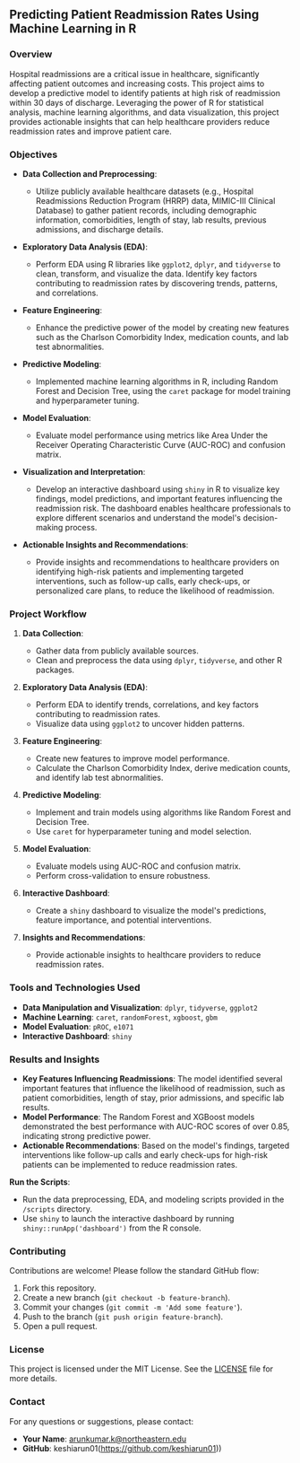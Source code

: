 ## **Predicting Patient Readmission Rates Using Machine Learning in R**

### **Overview**

Hospital readmissions are a critical issue in healthcare, significantly affecting patient outcomes and increasing costs. This project aims to develop a predictive model to identify patients at high risk of readmission within 30 days of discharge. Leveraging the power of R for statistical analysis, machine learning algorithms, and data visualization, this project provides actionable insights that can help healthcare providers reduce readmission rates and improve patient care.

### **Objectives**

- **Data Collection and Preprocessing**: 
  - Utilize publicly available healthcare datasets (e.g., Hospital Readmissions Reduction Program (HRRP) data, MIMIC-III Clinical Database) to gather patient records, including demographic information, comorbidities, length of stay, lab results, previous admissions, and discharge details.
  
- **Exploratory Data Analysis (EDA)**:
  - Perform EDA using R libraries like `ggplot2`, `dplyr`, and `tidyverse` to clean, transform, and visualize the data. Identify key factors contributing to readmission rates by discovering trends, patterns, and correlations.

- **Feature Engineering**:
  - Enhance the predictive power of the model by creating new features such as the Charlson Comorbidity Index, medication counts, and lab test abnormalities.

- **Predictive Modeling**:
  - Implemented machine learning algorithms in R, including Random Forest and Decision Tree, using the `caret` package for model training and hyperparameter tuning.

- **Model Evaluation**:
  - Evaluate model performance using metrics like Area Under the Receiver Operating Characteristic Curve (AUC-ROC) and confusion matrix.

- **Visualization and Interpretation**:
  - Develop an interactive dashboard using `shiny` in R to visualize key findings, model predictions, and important features influencing the readmission risk. The dashboard enables healthcare professionals to explore different scenarios and understand the model's decision-making process.

- **Actionable Insights and Recommendations**:
  - Provide insights and recommendations to healthcare providers on identifying high-risk patients and implementing targeted interventions, such as follow-up calls, early check-ups, or personalized care plans, to reduce the likelihood of readmission.

### **Project Workflow**

1. **Data Collection**: 
   - Gather data from publicly available sources.
   - Clean and preprocess the data using `dplyr`, `tidyverse`, and other R packages.

2. **Exploratory Data Analysis (EDA)**:
   - Perform EDA to identify trends, correlations, and key factors contributing to readmission rates.
   - Visualize data using `ggplot2` to uncover hidden patterns.

3. **Feature Engineering**:
   - Create new features to improve model performance.
   - Calculate the Charlson Comorbidity Index, derive medication counts, and identify lab test abnormalities.

4. **Predictive Modeling**:
   - Implement and train models using algorithms like Random Forest and Decision Tree.
   - Use `caret` for hyperparameter tuning and model selection.

5. **Model Evaluation**:
   - Evaluate models using AUC-ROC and confusion matrix.
   - Perform cross-validation to ensure robustness.

6. **Interactive Dashboard**:
   - Create a `shiny` dashboard to visualize the model's predictions, feature importance, and potential interventions.

7. **Insights and Recommendations**:
   - Provide actionable insights to healthcare providers to reduce readmission rates.

### **Tools and Technologies Used**

- **Data Manipulation and Visualization**: `dplyr`, `tidyverse`, `ggplot2`
- **Machine Learning**: `caret`, `randomForest`, `xgboost`, `gbm`
- **Model Evaluation**: `pROC`, `e1071`
- **Interactive Dashboard**: `shiny`

### **Results and Insights**

- **Key Features Influencing Readmissions**: The model identified several important features that influence the likelihood of readmission, such as patient comorbidities, length of stay, prior admissions, and specific lab results.
- **Model Performance**: The Random Forest and XGBoost models demonstrated the best performance with AUC-ROC scores of over 0.85, indicating strong predictive power.
- **Actionable Recommendations**: Based on the model's findings, targeted interventions like follow-up calls and early check-ups for high-risk patients can be implemented to reduce readmission rates.

**Run the Scripts**:
   - Run the data preprocessing, EDA, and modeling scripts provided in the `/scripts` directory.
   - Use `shiny` to launch the interactive dashboard by running `shiny::runApp('dashboard')` from the R console.

### **Contributing**

Contributions are welcome! Please follow the standard GitHub flow:

1. Fork this repository.
2. Create a new branch (`git checkout -b feature-branch`).
3. Commit your changes (`git commit -m 'Add some feature'`).
4. Push to the branch (`git push origin feature-branch`).
5. Open a pull request.

### **License**

This project is licensed under the MIT License. See the [LICENSE](LICENSE) file for more details.

### **Contact**

For any questions or suggestions, please contact:

- **Your Name**: arunkumar.k@northeastern.edu
- **GitHub**: keshiarun01(https://github.com/keshiarun01))
